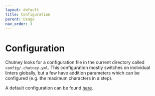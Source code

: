 ```yaml
---
layout: default
title: Configuration
parent: Usage
nav_order: 3
---
```


# Configuration

Chutney looks for a configuration file in the current directory called `config/.chutney.yml`. This configuration mostly switches on individual linters globally, but a few have addition parameters which can be configured (e.g. the maximum characters in a step).

A default configuration can be found [here](https://github.com/BillyRuffian/chutney/blob/master/config/chutney.yml).
